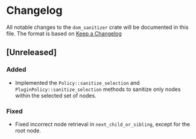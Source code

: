 # Changelog

All notable changes to the `dom_sanitizer` crate will be documented in this file.
The format is based on [Keep a Changelog](https://keepachangelog.com/en/1.1.0/)

## [Unreleased]

### Added
- Implemented the `Policy::sanitize_selection` and `PluginPolicy::sanitize_selection` methods to sanitize only nodes within the selected set of nodes.

### Fixed
- Fixed incorrect node retrieval in `next_child_or_sibling`, except for the root node.